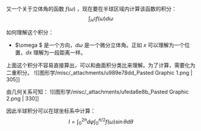 又一个关于立体角的函数 $f(\omega)$ ，现在要在半球区域内计算该函数的积分：
$$\int_{H^2}f(\omega)d\omega$$

如何理解这个积分：

- $\omega $ 是一个方向，$d\omega$ 是一个微分立体角。正如 $x$ 可以理解为一个位置，$dx$ 理解为一段距离一样。

上面这个积分不容易直接算出，可以和曲面积分类比来理解。为了计算，需要化为二重积分。
![[图形学/misc/_attachments/u989e78dd_Pasted Graphic 1.png | 305]]

由几何关系可知：
![[图形学/misc/_attachments/ufeda6e8b_Pasted Graphic 2.png | 330]]

因此半球积分可以在球坐标系中计算：
$$I = \int_0^{2\pi}d\varphi\int_0^{\pi/2}f(\omega)\sin\theta d\theta$$
